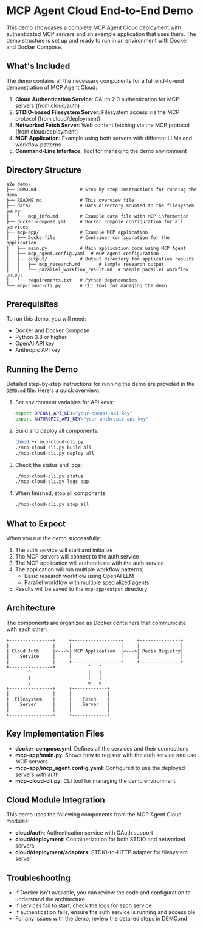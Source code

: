 # MCP Agent Cloud End-to-End Demo

This demo showcases a complete MCP Agent Cloud deployment with authenticated MCP servers and an example application that uses them. The demo structure is set up and ready to run in an environment with Docker and Docker Compose.

## What's Included

The demo contains all the necessary components for a full end-to-end demonstration of MCP Agent Cloud:

1. **Cloud Authentication Service**: OAuth 2.0 authentication for MCP servers (from cloud/auth)
2. **STDIO-based Filesystem Server**: Filesystem access via the MCP protocol (from cloud/deployment)
3. **Networked Fetch Server**: Web content fetching via the MCP protocol (from cloud/deployment)
4. **MCP Application**: Example using both servers with different LLMs and workflow patterns
5. **Command-Line Interface**: Tool for managing the demo environment

## Directory Structure

```
e2e_demo/
├── DEMO.md                # Step-by-step instructions for running the demo
├── README.md              # This overview file
├── data/                  # Data directory mounted to the filesystem server
│   └── mcp_info.md        # Example data file with MCP information
├── docker-compose.yml     # Docker Compose configuration for all services
├── mcp-app/               # Example MCP application
│   ├── Dockerfile         # Container configuration for the application
│   ├── main.py            # Main application code using MCP Agent
│   ├── mcp_agent.config.yaml  # MCP Agent configuration
│   ├── output/            # Output directory for application results
│   │   ├── mcp_research.md       # Sample research output
│   │   └── parallel_workflow_result.md  # Sample parallel workflow output
│   └── requirements.txt   # Python dependencies
└── mcp-cloud-cli.py       # CLI tool for managing the demo
```

## Prerequisites

To run this demo, you will need:

- Docker and Docker Compose
- Python 3.8 or higher
- OpenAI API key
- Anthropic API key

## Running the Demo

Detailed step-by-step instructions for running the demo are provided in the `DEMO.md` file. Here's a quick overview:

1. Set environment variables for API keys:
   ```bash
   export OPENAI_API_KEY="your-openai-api-key"
   export ANTHROPIC_API_KEY="your-anthropic-api-key"
   ```

2. Build and deploy all components:
   ```bash
   chmod +x mcp-cloud-cli.py
   ./mcp-cloud-cli.py build all
   ./mcp-cloud-cli.py deploy all
   ```

3. Check the status and logs:
   ```bash
   ./mcp-cloud-cli.py status
   ./mcp-cloud-cli.py logs app
   ```

4. When finished, stop all components:
   ```bash
   ./mcp-cloud-cli.py stop all
   ```

## What to Expect

When you run the demo successfully:

1. The auth service will start and initialize
2. The MCP servers will connect to the auth service
3. The MCP application will authenticate with the auth service
4. The application will run multiple workflow patterns:
   - Basic research workflow using OpenAI LLM
   - Parallel workflow with multiple specialized agents
5. Results will be saved to the `mcp-app/output` directory

## Architecture

The components are organized as Docker containers that communicate with each other:

```
+----------------+     +------------------+     +---------------+
|                |     |                  |     |               |
| Cloud Auth     |<--->| MCP Application  |<--->| Redis Registry|
|    Service     |     |                  |     |               |
|                |     +------------------+     +---------------+
+----------------+            ^   ^
        ^                     |   |
        |                     |   |
        v                     v   v
+----------------+     +-------------+
|                |     |             |
|  Filesystem    |     |    Fetch    |
|    Server      |     |    Server   |
|                |     |             |
+----------------+     +-------------+
```

## Key Implementation Files

- **docker-compose.yml**: Defines all the services and their connections
- **mcp-app/main.py**: Shows how to register with the auth service and use MCP servers
- **mcp-app/mcp_agent.config.yaml**: Configured to use the deployed servers with auth
- **mcp-cloud-cli.py**: CLI tool for managing the demo environment

## Cloud Module Integration

This demo uses the following components from the MCP Agent Cloud modules:

- **cloud/auth**: Authentication service with OAuth support
- **cloud/deployment**: Containerization for both STDIO and networked servers
- **cloud/deployment/adapters**: STDIO-to-HTTP adapter for filesystem server

## Troubleshooting

- If Docker isn't available, you can review the code and configuration to understand the architecture
- If services fail to start, check the logs for each service
- If authentication fails, ensure the auth service is running and accessible
- For any issues with the demo, review the detailed steps in DEMO.md